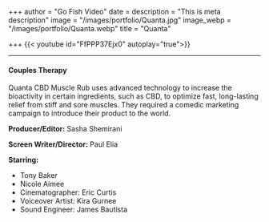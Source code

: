 +++
author = "Go Fish Video"
date =
description = "This is meta description"
image = "/images/portfolio/Quanta.jpg"
image_webp = "/images/portfolio/Quanta.webp"
title = "Quanta"

+++
{{< youtube id="FfPPP37Ejx0" autoplay="true">}}

***

#### Couples Therapy

Quanta CBD Muscle Rub uses advanced technology to increase the bioactivity in certain ingredients, such as CBD, to optimize fast, long-lasting relief from stiff and sore muscles. They required a comedic marketing campaign to introduce their product to the world.

**Producer/Editor:** Sasha Shemirani

**Screen Writer/Director:** Paul Elia

**Starring:**

* Tony Baker
* Nicole Aimee
* Cinematographer: Eric Curtis
* Voiceover Artist: Kira Gurnee
* Sound Engineer: James Bautista

